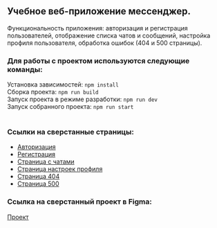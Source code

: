 ## Учебное веб-приложение мессенджер.

Функциональность приложения: авторизация и регистрация пользователей, отображение списка чатов и сообщений, настройка профиля пользователя, обработка ошибок (404 и 500 страницы).

### Для работы с проектом используются следующие команды: 
Установка зависимостей: 
`npm install` </br>
Сборка проекта:
`npm run build` <br/>
Запуск проекта в режиме разработки:
`npm run dev` <br />
Запуск собранного проекта:
`npm run start` <br/><br/>


### Ссылки на сверстанные страницы: 
+ [Авторизация](https://messenger-altshuler.netlify.app/login)
+ [Регистрация](https://messenger-altshuler.netlify.app/register)
+ [Страница с чатами](https://messenger-altshuler.netlify.app/chats)
+ [Страница настроек профиля](https://messenger-altshuler.netlify.app/settings)
+ [Страница 404](https://messenger-altshuler.netlify.app/404)
+ [Страница 500](https://messenger-altshuler.netlify.app/500)

### Ссылка на сверстанный проект в Figma:

[Проект](https://www.figma.com/design/gJJa8DIK6pqRfSJlQyBxg5/Untitled?node-id=0-1&m=dev&t=yltYMuFGhV6Rh42s-1)
